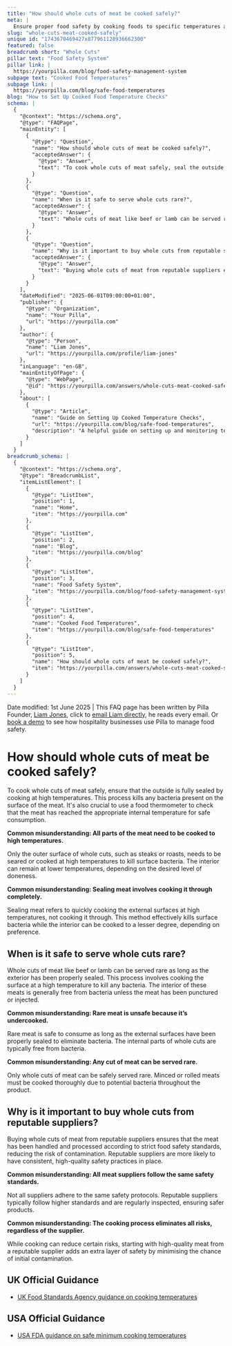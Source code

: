 ```yaml
---
title: "How should whole cuts of meat be cooked safely?"
meta: |
  Ensure proper food safety by cooking foods to specific temperatures and times to eliminate bacteria, with guidelines on handling and equipment use.
slug: "whole-cuts-meat-cooked-safely"
unique id: "1743670469427x877961128936662300"
featured: false
breadcrumb short: "Whole Cuts"
pillar text: "Food Safety System"
pillar link: |
  https://yourpilla.com/blog/food-safety-management-system
subpage text: "Cooked Food Temperatures"
subpage link: |
  https://yourpilla.com/blog/safe-food-temperatures
blog: "How to Set Up Cooked Food Temperature Checks"
schema: |
  {
    "@context": "https://schema.org",
    "@type": "FAQPage",
    "mainEntity": [
      {
        "@type": "Question",
        "name": "How should whole cuts of meat be cooked safely?",
        "acceptedAnswer": {
          "@type": "Answer",
          "text": "To cook whole cuts of meat safely, seal the outside by cooking at high temperatures to kill bacteria on the surface. Use a food thermometer to ensure the meat reaches the proper internal temperature for safe consumption. Only the exterior needs high-temperature sealing. The internal temperature can vary based on desired doneness."
        }
      },
      {
        "@type": "Question",
        "name": "When is it safe to serve whole cuts rare?",
        "acceptedAnswer": {
          "@type": "Answer",
          "text": "Whole cuts of meat like beef or lamb can be served rare, provided the exterior has been properly sealed at a high temperature to kill bacteria. The interior of whole cuts is generally bacteria-free, provided the meat has not been punctured or injected."
        }
      },
      {
        "@type": "Question",
        "name": "Why is it important to buy whole cuts from reputable suppliers?",
        "acceptedAnswer": {
          "@type": "Answer",
          "text": "Buying whole cuts of meat from reputable suppliers ensures adherence to strict food safety standards, reducing the risk of contamination. Reputable suppliers generally have consistent high-quality safety protocols and undergo regular inspections."
        }
      }
    ],
    "dateModified": "2025-06-01T09:00:00+01:00",
    "publisher": {
      "@type": "Organization",
      "name": "Your Pilla",
      "url": "https://yourpilla.com"
    },
    "author": {
      "@type": "Person",
      "name": "Liam Jones",
      "url": "https://yourpilla.com/profile/liam-jones"
    },
    "inLanguage": "en-GB",
    "mainEntityOfPage": {
      "@type": "WebPage",
      "@id": "https://yourpilla.com/answers/whole-cuts-meat-cooked-safely"
    },
    "about": [
      {
        "@type": "Article",
        "name": "Guide on Setting Up Cooked Temperature Checks",
        "url": "https://yourpilla.com/blog/safe-food-temperatures",
        "description": "A helpful guide on setting up and monitoring temperatures for safely cooked foods to ensure compliance and safety."
      }
    ]
  }
breadcrumb_schema: |
  {
    "@context": "https://schema.org",
    "@type": "BreadcrumbList",
    "itemListElement": [
      {
        "@type": "ListItem",
        "position": 1,
        "name": "Home",
        "item": "https://yourpilla.com"
      },
      {
        "@type": "ListItem",
        "position": 2,
        "name": "Blog",
        "item": "https://yourpilla.com/blog"
      },
      {
        "@type": "ListItem",
        "position": 3,
        "name": "Food Safety System",
        "item": "https://yourpilla.com/blog/food-safety-management-system"
      },
      {
        "@type": "ListItem",
        "position": 4,
        "name": "Cooked Food Temperatures",
        "item": "https://yourpilla.com/blog/safe-food-temperatures"
      },
      {
        "@type": "ListItem",
        "position": 5,
        "name": "How should whole cuts of meat be cooked safely?",
        "item": "https://yourpilla.com/answers/whole-cuts-meat-cooked-safely"
      }
    ]
  }
---
```


Date modified: 1st June 2025 | This FAQ page has been written by Pilla Founder, [Liam Jones](https://yourpilla.com/profile/liam-jones), click to [email Liam directly](https://mailto:liam@yourpilla.com/), he reads every email. Or [book a demo](https://calendly.com/pilla/demo) to see how hospitality businesses use Pilla to manage food safety.

# How should whole cuts of meat be cooked safely?

To cook whole cuts of meat safely, ensure that the outside is fully sealed by cooking at high temperatures. This process kills any bacteria present on the surface of the meat. It's also crucial to use a food thermometer to check that the meat has reached the appropriate internal temperature for safe consumption.

**Common misunderstanding: All parts of the meat need to be cooked to high temperatures.**

Only the outer surface of whole cuts, such as steaks or roasts, needs to be seared or cooked at high temperatures to kill surface bacteria. The interior can remain at lower temperatures, depending on the desired level of doneness.

**Common misunderstanding: Sealing meat involves cooking it through completely.**

Sealing meat refers to quickly cooking the external surfaces at high temperatures, not cooking it through. This method effectively kills surface bacteria while the interior can be cooked to a lesser degree, depending on preference.

## When is it safe to serve whole cuts rare?

Whole cuts of meat like beef or lamb can be served rare as long as the exterior has been properly sealed. This process involves cooking the surface at a high temperature to kill any bacteria. The interior of these meats is generally free from bacteria unless the meat has been punctured or injected.

**Common misunderstanding: Rare meat is unsafe because it’s undercooked.**

Rare meat is safe to consume as long as the external surfaces have been properly sealed to eliminate bacteria. The internal parts of whole cuts are typically free from bacteria.

**Common misunderstanding: Any cut of meat can be served rare.**

Only whole cuts of meat can be safely served rare. Minced or rolled meats must be cooked thoroughly due to potential bacteria throughout the product.

## Why is it important to buy whole cuts from reputable suppliers?

Buying whole cuts of meat from reputable suppliers ensures that the meat has been handled and processed according to strict food safety standards, reducing the risk of contamination. Reputable suppliers are more likely to have consistent, high-quality safety practices in place.

**Common misunderstanding: All meat suppliers follow the same safety standards.**

Not all suppliers adhere to the same safety protocols. Reputable suppliers typically follow higher standards and are regularly inspected, ensuring safer products.

**Common misunderstanding: The cooking process eliminates all risks, regardless of the supplier.**

While cooking can reduce certain risks, starting with high-quality meat from a reputable supplier adds an extra layer of safety by minimising the chance of initial contamination.

## UK Official Guidance

-   [UK Food Standards Agency guidance on cooking temperatures](https://www.food.gov.uk/safety-hygiene/cooking-your-food)

## USA Official Guidance

-   [USA FDA guidance on safe minimum cooking temperatures](https://www.fda.gov/media/107000/download)